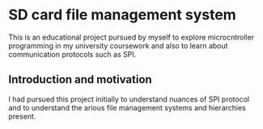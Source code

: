 # SD card file management system
This is an educational project pursued by myself to explore microcntroller programming in my university coursework and also to learn about communication protocols such as SPI.

## Introduction and motivation
I had pursued this project initially to understand nuances of SPI protocol and to understand the arious file management systems and hierarchies present.
